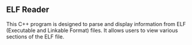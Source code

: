 ## ELF Reader

This C++ program is designed to parse and display information from ELF (Executable and Linkable Format) files. It allows users to view various sections of the ELF file.

